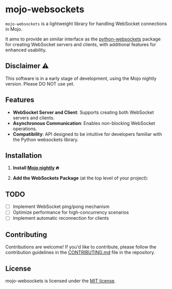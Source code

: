 # mojo-websockets

`mojo-websockets` is a lightweight library for handling WebSocket connections in Mojo. 

It aims to provide an similar interface as the [python-websockets](https://github.com/python-websockets/websockets) package for creating WebSocket servers and clients, with additional features for enhanced usability.

## Disclaimer ⚠️

This software is in a early stage of development, using the Mojo nightly version. Please DO NOT use yet.

## Features

- **WebSocket Server and Client**: Supports creating both WebSocket servers and clients.
- **Asynchronous Communication**: Enables non-blocking WebSocket operations.
- **Compatibility**: API designed to be intuitive for developers familiar with the Python websockets library.

## Installation

1. **Install [Mojo nightly](https://docs.modular.com/mojo/manual/get-started) 🔥**

2. **Add the WebSockets Package** (at the top level of your project):


## TODO

- [ ] Implement WebSocket ping/pong mechanism
- [ ] Optimize performance for high-concurrency scenarios
- [ ] Implement automatic reconnection for clients

## Contributing

Contributions are welcome! If you'd like to contribute, please follow the contribution guidelines in the [CONTRIBUTING.md](CONTRIBUTING.md) file in the repository.

## License

mojo-websockets is licensed under the [MIT license](LICENSE).
